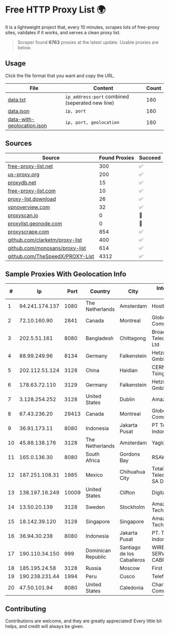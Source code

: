 
# Free HTTP Proxy List 🌍

It is a lightweight project that, every 10 minutes, scrapes lots of free-proxy sites, validates if it works, and serves a clean proxy list.


> Scraper found **6763** proxies at the latest update. Usable proxies are below.

## Usage

Click the file format that you want and copy the URL.


|File|Content|Count|
|----|-------|-----|
|[data.txt](https://raw.githubusercontent.com/themiralay/Proxy-List-World/master/data.txt)|`ip_address:port` combined (seperated new line)|160|
|[data.json](https://raw.githubusercontent.com/themiralay/Proxy-List-World/master/data.json)|`ip, port`|160|
|[data-with-geolocation.json](https://raw.githubusercontent.com/themiralay/Proxy-List-World/master/data-with-geolocation.json)|`ip, port, geolocation`|160|

## Sources

|Source|Found Proxies|Succeed|
|------|-------------|-------|
|[free-proxy-list.net](https://free-proxy-list.net)|300|✅|
|[us-proxy.org](https://www.us-proxy.org)|200|✅|
|[proxydb.net](http://proxydb.net)|15|✅|
|[free-proxy-list.com](https://free-proxy-list.com/?page=&port=&type%5B%5D=http&type%5B%5D=https&up_time=0&search=Search)|10|✅|
|[proxy-list.download](https://www.proxy-list.download/HTTP)|26|✅|
|[vpnoverview.com](https://vpnoverview.com/privacy/anonymous-browsing/free-proxy-servers)|32|✅|
|[proxyscan.io](https://www.proxyscan.io)|0|🚫|
|[proxylist.geonode.com](https://proxylist.geonode.com/api/proxy-list?limit=300&page=1&sort_by=lastChecked&sort_type=desc&protocols=http,https)|0|🚫|
|[proxyscrape.com](https://api.proxyscrape.com/v2/?request=displayproxies&protocol=http&timeout=10000&country=all&ssl=all&anonymity=all)|854|✅|
|[github.com/clarketm/proxy-list](https://raw.githubusercontent.com/clarketm/proxy-list/master/proxy-list-raw.txt)|400|✅|
|[github.com/monosans/proxy-list](https://raw.githubusercontent.com/monosans/proxy-list/main/proxies/http.txt)|614|✅|
|[github.com/TheSpeedX/PROXY-List](https://raw.githubusercontent.com/TheSpeedX/PROXY-List/master/http.txt)|4312|✅|


## Sample Proxies With Geolocation Info

|#|Ip|Port|Country|City|Internet Service Provider|
|-|--|----|-------|----|-------------------------|
|1|94.241.174.137|1080|The Netherlands|Amsterdam|Hostkey B.V.|
|2|72.10.160.90|2841|Canada|Montreal|GloboTech Communications|
|3|202.5.51.161|8080|Bangladesh|Chittagong|Broad Band Telecom Services Ltd|
|4|88.99.249.96|8134|Germany|Falkenstein|Hetzner Online GmbH|
|5|202.112.51.124|3128|China|Haidian|CERNET2 IX at Tsinghua University|
|6|178.63.72.110|3129|Germany|Falkenstein|Hetzner Online GmbH|
|7|3.128.254.252|3128|United States|Dublin|Amazon.com, Inc.|
|8|67.43.236.20|29413|Canada|Montreal|GloboTech Communications|
|9|36.91.173.11|8080|Indonesia|Jakarta Pusat|PT Telekomunikasi Indonesia|
|10|45.88.138.176|3128|The Netherlands|Amsterdam|Yaglom Labs Ltd|
|11|165.0.136.30|8080|South Africa|Gordons Bay|RSAWEB (PTY) LTD|
|12|187.251.108.31|1985|Mexico|Chihuahua City|Total Play Telecomunicaciones SA De CV|
|13|138.197.16.249|10009|United States|Clifton|DigitalOcean, LLC|
|14|13.50.20.139|3128|Sweden|Stockholm|Amazon Technologies Inc.|
|15|18.142.39.120|3128|Singapore|Singapore|Amazon Technologies Inc.|
|16|36.94.30.238|8080|Indonesia|Jakarta Pusat|PT. Telekomunikasi Indonesia|
|17|190.110.34.150|999|Dominican Republic|Santiago de los Caballeros|WIRELESS MULTI SERVICE VARGAS CABRERA, S. R. L|
|18|185.195.24.58|3128|Russia|Moscow|First Server Limited|
|19|190.238.231.44|1994|Peru|Cusco|Telefonica Del Peru|
|20|47.50.101.94|8080|United States|Caledonia|Charter Communications|



## Contributing

Contributions are welcome, and they are greatly appreciated! Every
little bit helps, and credit will always be given.

